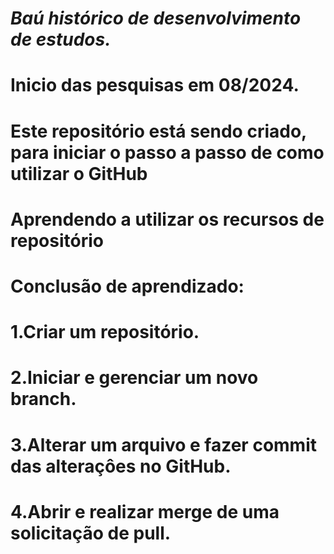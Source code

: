 # _**Baú histórico de desenvolvimento de estudos.**_
# Inicio das pesquisas em 08/2024.
# Este repositório está sendo criado, para iniciar o passo a passo de como utilizar o GitHub
# Aprendendo a utilizar os recursos de repositório
# Conclusão de aprendizado:
# 1.Criar um repositório.
# 2.Iniciar e gerenciar um novo branch.
# 3.Alterar um arquivo e fazer commit das alteraçôes no GitHub.
# 4.Abrir e realizar merge de uma solicitação de pull.
